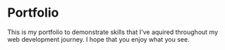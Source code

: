 # Portfolio

This is my portfolio to demonstrate skills that I've aquired throughout my web development journey. I hope that you enjoy what you see.